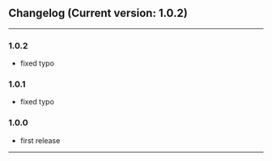 ## Changelog (Current version: 1.0.2)

-----------------
### 1.0.2

* fixed typo

### 1.0.1

* fixed typo

### 1.0.0

* first release


-----------------
